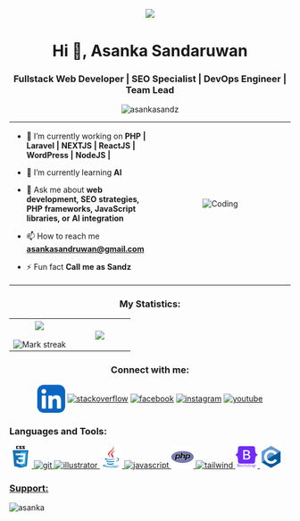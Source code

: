 <p align="center" ><img  src = "https://github.com/7oSkaaa/7oSkaaa/blob/main/Images/about_me.gif?raw=true" width = 100px></p>
<h1 align="center">Hi 👋, Asanka Sandaruwan</h1>
<h3 align="center">Fullstack Web Developer | SEO Specialist | DevOps Engineer | Team Lead</h3>

<p align="center"> <img src="https://komarev.com/ghpvc/?username=asankasandz&label=Profile%20views&color=0e75b6&style=flat" alt="asankasandz" /> </p>

<table align="center">
<tr border="none">
<td width="50%" align="left">
  
- 🔭 I’m currently working on **PHP | Laravel | NEXTJS | ReactJS | WordPress | NodeJS |**

- 🌱 I’m currently learning **AI**

- 💬 Ask me about **web development, SEO strategies, PHP frameworks, JavaScript libraries, or AI integration**

- 📫 How to reach me **asankasandruwan@gmail.com**

- ⚡ Fun fact **Call me as Sandz**

</td>
<td width="50%" align="center">

  <img align="center" alt="Coding" width="450" src="https://repository-images.githubusercontent.com/588181932/e36ec678-7984-4cdd-8e4c-a3932772ff8e">

  
  </td>
</tr>
</table>
<h3 align="center">My Statistics:</h3>
<p align="center">
<table align="center">
<tr border="none">
<td width="50%" align="center">
  
  <img  align="center"  src="https://github-readme-stats.vercel.app/api?username=asankasandz&theme=dark&show_icons=true&count_private=true" />
  <br></br>
  <img  title="🔥 Get streak stats for your profile at git.io/streak-stats" alt="Mark streak" src="https://github-readme-streak-stats.herokuapp.com/?user=asankasandz&theme=dark&hide_border=false" /> 
</td>
<td width="50%" align="center">

  <img  align="center"  src="https://github-readme-stats.anuraghazra1.vercel.app/api/top-langs/?username=asankasandz&theme=dark&hide_border=false&no-bg=true&no-frame=true&langs_count=10"/>
  
  </td>
</tr>
</table>

<h3 align="center">Connect with me:</h3>
<p align="center">
<a href="https://www.linkedin.com/in/asanka-sandz/" target="blank"><img align="center" src="https://github.com/tandpfun/skill-icons/blob/main/icons/LinkedIn.svg" alt="linkedin" height="50" width="50" /></a>
<a href="https://stackoverflow.com/users/10506075/asanka-sandaruwan" target="blank"><img align="center" src="https://raw.githubusercontent.com/rahuldkjain/github-profile-readme-generator/master/src/images/icons/Social/stack-overflow.svg" alt="stackoverflow" height="50" width="50" /></a>
<a href="https://www.facebook.com/asanka.sandruwan/" target="blank"><img align="center" src="https://raw.githubusercontent.com/rahuldkjain/github-profile-readme-generator/master/src/images/icons/Social/facebook.svg" alt="facebook" height="50" width="50" /></a>
<a href="https://www.instagram.com/asanka_sandz/" target="blank"><img align="center" src="https://www.edigitalagency.com.au/wp-content/uploads/new-Instagram-icon-png-full-colour.png" alt="instagram" height="50" width="50" /></a>
<a href="https://www.youtube.com/channel/UCmOkzJhcZNXEMgQPG96dlPQ" target="blank"><img align="center" src="https://static-00.iconduck.com/assets.00/youtube-icon-2048x2048-gedp2icy.png" alt="youtube" height="50" width="50" /></a>
</p>
<h3 align="left">Languages and Tools:</h3>

<p align="left"> <a href="https://www.w3schools.com/css/" target="_blank" rel="noreferrer"> <img src="https://raw.githubusercontent.com/devicons/devicon/master/icons/css3/css3-original-wordmark.svg" alt="css3" width="40" height="40"/> </a> <a href="https://git-scm.com/" target="_blank" rel="noreferrer"> <img src="https://www.vectorlogo.zone/logos/git-scm/git-scm-icon.svg" alt="git" width="40" height="40"/> </a> <a href="https://www.adobe.com/in/products/illustrator.html" target="_blank" rel="noreferrer"> <img src="https://www.vectorlogo.zone/logos/adobe_illustrator/adobe_illustrator-icon.svg" alt="illustrator" width="40" height="40"/> </a> <a href="https://www.java.com" target="_blank" rel="noreferrer"> <img src="https://raw.githubusercontent.com/devicons/devicon/master/icons/java/java-original.svg" alt="java" width="40" height="40"/> </a> <a href="https://developer.mozilla.org/en-US/docs/Web/JavaScript" target="_blank" rel="noreferrer"> <img src="https://github.com/Scar1109/skill-icons/blob/Scar1109/icons/JavaScript.svg" alt="javascript" width="40" height="40"/> </a> <a href="https://www.php.net" target="_blank" rel="noreferrer"> <img src="https://raw.githubusercontent.com/devicons/devicon/master/icons/php/php-original.svg" alt="php" width="40" height="40"/> </a> <a href="https://tailwindcss.com/" target="_blank" rel="noreferrer"> <img src="https://www.vectorlogo.zone/logos/tailwindcss/tailwindcss-icon.svg" alt="tailwind" width="40" height="40"/> </a> <a href="https://getbootstrap.com" target="_blank" rel="noreferrer"> <img src="https://raw.githubusercontent.com/devicons/devicon/master/icons/bootstrap/bootstrap-plain-wordmark.svg" alt="bootstrap" width="40" height="40"/> </a> <a href="https://www.cprogramming.com/" target="_blank" rel="noreferrer"> <img src="https://raw.githubusercontent.com/devicons/devicon/master/icons/c/c-original.svg" alt="c" width="40" height="40"/> </p>

<h3 align="left">Support:</h3>
<p><a href="https://www.buymeacoffee.com/asanka"> <img align="left" src="https://cdn.buymeacoffee.com/buttons/v2/default-yellow.png" height="50" width="210" alt="asanka" /></a></p><br><br>
